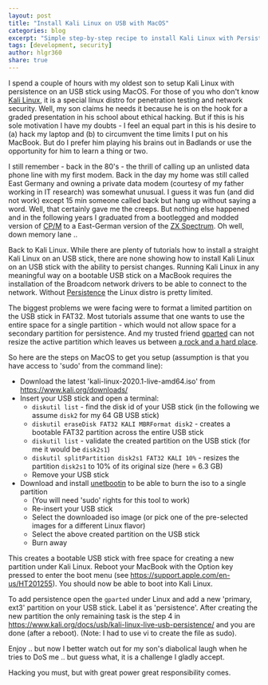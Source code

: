 ```yaml
---
layout: post
title: "Install Kali Linux on USB with MacOS"
categories: blog
excerpt: "Simple step-by-step recipe to install Kali Linux with Persistence with MacOS"
tags: [development, security]
author: hlgr360
share: true
---
```


I spend a couple of hours with my oldest son to setup Kali Linux with persistence on an USB stick using MacOS. For those of you who don't know [Kali Linux](https://www.kali.org), it is a special linux distro for penetration testing and network security. Well, my son claims he needs it because he is on the hook for a graded presentation in his school about ethical hacking. But if this is his sole motivation I have my doubts - I feel an equal part in this is his desire to (a) hack my laptop and (b) to circumvent the time limits I put on his MacBook. But do I prefer him playing his brains out in Badlands or use the opportunity for him to learn a thing or two. 

I still remember - back in the 80's - the thrill of calling up an unlisted data phone line with my first modem. Back in the day my home was still called East Germany and owning a private data modem (courtesy of my father working in IT research) was somewhat unusual. I guess it was fun (and did not work) except 15 min someone called back but hang up without saying a word. Well, that certainly gave me the creeps. But nothing else happened and in the following years I graduated from a bootlegged and modded version of [CP/M](https://en.wikipedia.org/wiki/CP/M) to a East-German version of the [ZX Spectrum](https://de.wikipedia.org/wiki/Spectral_(Heimcomputer)). Oh well, down memory lane ..

Back to Kali Linux. While there are plenty of tutorials how to install a straight Kali Linux on an USB stick, there are none showing how to install Kali Linux on an USB stick with the ability to persist changes. Running Kali Linux in any meaningful way on a bootable USB stick on a MacBook requires the installation of the Broadcom network drivers to be able to connect to the network. Without [Persistence](https://www.kali.org/docs/usb/kali-linux-live-usb-persistence/) the Linux distro is pretty limited.

The biggest problems we were facing were to format a limited partition on the USB stick in FAT32. Most tutorials assume that one wants to use the entire space for a single partition - which would not allow space for a secondary partition for persistence. And my trusted friend [gparted](https://gparted.org) can not resize the active partition which leaves us between [a rock and a hard place](https://en.wikipedia.org/wiki/Between_a_Rock_and_a_Hard_Place).

So here are the steps on MacOS to get you setup (assumption is that you have access to 'sudo' from the command line):

* Download the latest 'kali-linux-2020.1-live-amd64.iso' from <https://www.kali.org/downloads/>
* Insert your USB stick and open a terminal: 
    * `diskutil list` - find the disk id of your USB stick (in the following we assume `disk2` for my 64 GB USB stick)
    * `diskutil eraseDisk FAT32 KALI MBRFormat disk2` - creates a bootable FAT32 partition across the entire USB stick
    * `diskutil list` - validate the created partition on the USB stick (for me it would be `disk2s1`)
    * `diskutil splitPartition disk2s1 FAT32 KALI 10%` - resizes the partition `disk2s1` to 10% of its original size (here = 6.3 GB)
    * Remove your USB stick
* Download and install [unetbootin](https://unetbootin.github.io) to be able to burn the iso to a single partition
    * (You will need 'sudo' rights for this tool to work)
    * Re-insert your USB stick
    * Select the downloaded iso image (or pick one of the pre-selected images for a different Linux flavor)
    * Select the above created partition on the USB stick
    * Burn away

This creates a bootable USB stick with free space for creating a new partition under Kali Linux. Reboot your MacBook with the Option key pressed to enter the boot menu (see <https://support.apple.com/en-us/HT201255>). You should now be able to boot into Kali Linux.

To add persistence open the `gparted` under Linux and add a new 'primary, ext3' partition on your USB stick. Label it as 'persistence'. After creating the new partition the only remaining task is the step 4 in <https://www.kali.org/docs/usb/kali-linux-live-usb-persistence/> and you are done (after a reboot). (Note: I had to use vi to create the file as sudo).

Enjoy .. but now I better watch out for my son's diabolical laugh when he tries to DoS me .. but guess what, it is a challenge I gladly accept.

Hacking you must, but with great power great responsibility comes.